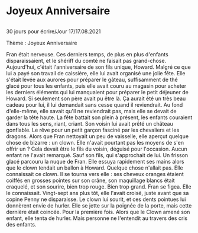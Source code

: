 # Joyeux Anniversaire
## 
30 jours pour écrire/Jour 17/17.08.2021

Thème : Joyeux Anniversaire

Fran était nerveuse. Ces derniers temps, de plus en plus d'enfants disparaissaient, et le shériff du comté ne faisait pas grand-chose. Aujourd'hui, c'était l'anniversaire de son fils unique, Howard. Malgré ce que lui a payé son travail de caissière, elle lui avait organisé une jolie fête. Elle s'était levée aux aurores pour préparer le gâteau, suffisamment de thé glacé pour tous les enfants, puis elle avait couru au magasin pour acheter les derniers éléments qui lui manquaient pour préparer le petit déjeuner de Howard. Si seulement son père avait pu être là. Ça aurait été un très beau cadeau pour lui, il lui demandait sans cesse quand il reviendrait. Au fond d'elle-même, elle savait qu'il ne reviendrait pas, mais elle se devait de garder la tête haute. 
La fête battait son plein à présent, les enfants couraient dans tous les sens, riant, criant. Son voisin lui avait prêté un château gonflable. Le rêve pour un petit garçon fasciné par les chevaliers et les dragons. 
Alors que Fran nettoyait un peu de vaisselle, elle aperçut quelque chose de bizarre : un clown. Elle n'avait pourtant pas les moyens de s'en offrir un ? Cela devait être le fils du voisin, déguisé pour l'occasion. Aucun enfant ne l'avait remarqué. Sauf son fils, qui s'approchait de lui. Un frisson glacé parcouru la nuque de Fran. Elle essuya rapidement ses mains alors que le clown tendait un ballon à Howard. Quelque chose n'allait pas. Elle connaissait ce clown. Il se tourna vers elle : ses cheveux oranges étaient coiffés en grosses pointes sur son crâne, son maquillage blancs était craquelé, et son sourire, bien trop rouge. Bien trop grand. Fran se figea. Elle le connaissait. Vingt-sept ans plus tôt, elle l'avait croisé, juste avant que sa copine Penny ne disparaisse. Le clown lui sourit, et ces dents pointues lui donnèrent envie de hurler. Elle se jette sur la poignée de la porte, mais cette dernière était coincée. Pour la première fois. Alors que le Clown amené son enfant, elle tenta de hurler. Mais personne ne l'entendit au travers des cris des enfants. 
